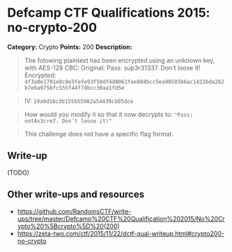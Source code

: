 # Defcamp CTF Qualifications 2015: no-crypto-200

**Category:** Crypto
**Points:** 200
**Description:**

>The folowing plaintext has been encrypted using an unknown key, with AES-128 CBC:
>Original: Pass: sup3r31337. Don't loose it!
>Encrypted:
> `4f3a0e1791e8c8e5fefe93f50df4d8061fee884bcc5ea90503b6ac1422bda2b2b7e6a975bfc555f44f7dbcc30aa1fd5e`

> IV: `19a9d10c3b155b55982a54439cb05dce`

>How would you modify it so that it now decrypts to: `"Pass: notAs3cre7. Don't loose it!"`

>This challenge does not have a specific flag format.


## Write-up

(TODO)

## Other write-ups and resources

* <https://github.com/RandomsCTF/write-ups/tree/master/Defcamp%20CTF%20Qualification%202015/No%20Crypto%20%5Bcrypto%5D%20(200)> 
* <https://zeta-two.com/ctf/2015/11/22/dctf-qual-writeup.html#crypto200-no-crypto>